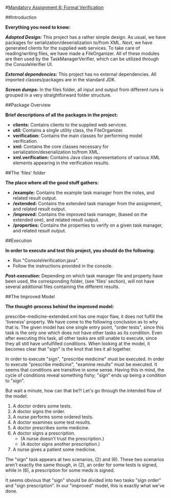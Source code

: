 #[Mandatory Assignment 6: Formal Verification](https://blog.itu.dk/SMDS-E2012/course-plan-and-curriculum/mandatory-assignment-6/)

##Introduction

__Everything you need to know:__

__*Adopted Design:*__ This project has a rather simple design.
As usual, we have packages for serialization/deserialization to/from XML.
Next, we have generated clients for the supplied web services.
To take care of reading/writing files, we have made a FileOrganizer.
All of these modules are then used by the TaskManagerVerifier, which can be utilized through the ConsoleVerifier UI.

__*External dependencies:*__ This project has no external dependencies. All imported classes/packages are in the standard JDK.

__*Screen dumps:*__ In the files folder, all input and output from different runs is grouped in a very straightforward folder structure.


##Package Overview

__Brief descriptions of all the packages in the project:__ 

 * __clients:__ Contains clients to the supplied web services.
 * __util:__ Contains a single utility class, the FileOrganizer.
 * __verification:__ Contains the main classes for performing model verification.
 * __xml:__ Contains the core classes necessary for serialization/deserialization to/from XML.
 * __xml.verification:__ Contains Java class representations of various XML elements appearing in the verification results.

##The 'files' folder

__The place where all the good stuff gathers:__ 

 * __/example:__ Contains the example task manager from the notes, and related result output.
 * __/extended:__ Contains the extended task manager from the assignment, and related result output.
 * __/improved:__ Contains the improved task manager, (based on the extended one), and related result output.
 * __/properties:__ Contains the properties to verify on a given task manager, and related result output.

##Execution

__In order to execute and test this project, you should do the following:__

 - Run "ConsoleVerification.java".
 - Follow the instructions provided in the console.

__*Post-execution:*__ Depending on which task manager file and property have been used, the corresponding folder, (see 'files' section), will not have several additional files containing the different results.


##The Improved Model

__The thought-process behind the improved model:__

prescribe-medicine-extended.xml has one major flaw, it does not fulfill the 'liveness' property.
We have come to the following conclusion as to why that is:
The given model has one single entry point, "order tests", since this task is the only one which does not have other tasks as its condition.
Even after executing this task, all other tasks are still unable to execute, since they all still have unfulfilled conditions.
When looking at the model, it becomes clear that "sign" is the knot that ties it all together.

In order to execute "sign", "prescribe medicine" must be executed.
In order to execute "prescribe medicine", "examine results" must be executed.
It seems that conditions are transitive in some sense.
Having this in mind, the cycle of conditions reveal something fishy; "sign" ends up being a condition to "sign".

But wait a minute, how can that be?! Let's go through the intended flow of the model:
 1. A doctor orders some tests. 
 2. A doctor signs the order.
 3. A nurse performs some ordered tests.
 4. A doctor examines some test results.
 5. A doctor prescribes some medicine. 
 6. A doctor signs a prescription.
    - (A nurse doesn't trust the prescription.)
    - (A doctor signs another prescription.)
 7. A nurse gives a patient some medicine.

The "sign" task appears at two scenarios, (2) and (6).
These two scenarios aren't exactly the same though, in (2), an order for some tests is signed, while in (6), a prescription for some meds is signed.

It seems obvious that "sign" should be divided into two tasks "sign order" and "sign prescription".
In our "improved" model, this is exactly what we've done.
